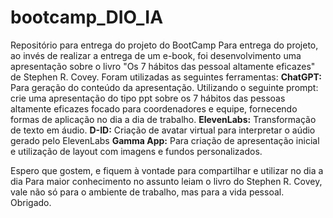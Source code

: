# bootcamp_DIO_IA
Repositório para entrega do projeto do BootCamp
Para entrega do projeto, ao invés de realizar a entrega de um e-book, foi desenvolvimento uma apresentação sobre o livro "Os 7 hábitos das pessoal altamente eficazes" de Stephen R. Covey.
Foram utilizadas as seguintes ferramentas:
  **ChatGPT:** Para geração do conteúdo da apresentação. Utilizando o seguinte prompt: crie uma apresentação do tipo ppt sobre os 7 hábitos das pessoas altamente eficazes focado para coordenadores e equipe, fornecendo formas de aplicação no dia a dia de trabalho.
  **ElevenLabs:** Transformação de texto em áudio.
  **D-ID:** Criação de avatar virtual para interpretar o aúdio gerado pelo ElevenLabs
  **Gamma App:** Para criação de apresentação inicial e utilização de layout com imagens e fundos personalizados.

  Espero que gostem, e fiquem à vontade para compartilhar e utilizar no dia a dia
  Para maior conhecimento no assunto leiam o livro do Stephen R. Covey, vale não só para o ambiente de trabalho, mas para a vida pessoal.
  Obrigado.
